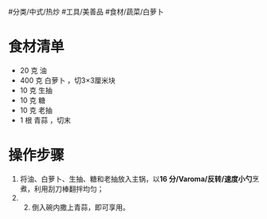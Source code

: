 
#分类/中式/热炒 #工具/美善品 #食材/蔬菜/白萝卜

# 食材清单

- 20 克 油
- 400 克 白萝卜 ，切3×3厘米块
- 10 克 生抽
- 10 克 糖
- 10 克 老抽
- 1 根 青蒜 ，切末

# 操作步骤

1. 将油、白萝卜、生抽、糖和老抽放入主锅，以**16 分/Varoma/反转/速度小勺**烹煮，利用刮刀棒翻拌均匀；
2. 2. 倒入碗内撒上青蒜，即可享用。